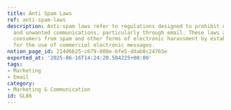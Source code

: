 ```yaml
---
title: Anti Spam Laws
ref: anti-spam-laws
description: Anti-spam laws refer to regulations designed to prohibit unsolicited
  and unwanted communications, particularly through email. These laws aim to protect
  consumers from spam and other forms of electronic harassment by establishing guidelines
  for the use of commercial electronic messages.
notion_page_id: 214d6625-c679-808e-bfe5-ddab8c24765e
exported_at: '2025-06-16T14:24:20.584225+00:00'
tags:
- Marketing
- Email
category:
- Marketing & Communication
id: GL86
---
```


